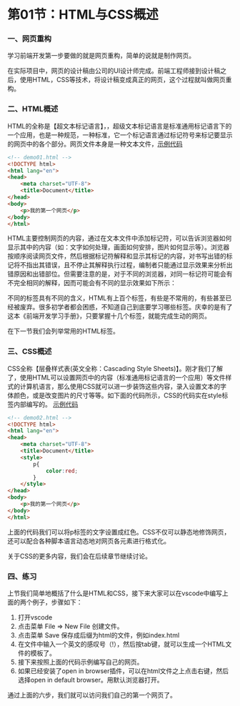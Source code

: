 ﻿# 第01节：HTML与CSS概述

### 一、网页重构

学习前端开发第一步要做的就是网页重构，简单的说就是制作网页。

在实际项目中，网页的设计稿由公司的UI设计师完成。前端工程师接到设计稿之后，使用HTML，CSS等技术，将设计稿变成真正的网页，这个过程就叫做网页重构。

### 二、HTML概述

HTML的全称是【超文本标记语言】，，超级文本标记语言是标准通用标记语言下的一个应用，也是一种规范，一种标准，它一个标记语言通过标记符号来标记要显示的网页中的各个部分。网页文件本身是一种文本文件，[示例代码](https://github.com/xiaozhoulee/xiaozhou-examples/tree/master/01-网页重构/第01节：HTML与CSS概述/demo01.html)

``` html
<!-- demo01.html -->
<!DOCTYPE html>
<html lang="en">
<head>
	<meta charset="UTF-8">
	<title>Document</title> 
</head>
<body>
	<p>我的第一个网页</p>
</body>
</html>
```

HTML主要控制网页的内容，通过在文本文件中添加标记符，可以告诉浏览器如何显示其中的内容（如：文字如何处理，画面如何安排，图片如何显示等）。浏览器按顺序阅读网页文件，然后根据标记符解释和显示其标记的内容，对书写出错的标记将不指出其错误，且不停止其解释执行过程，编制者只能通过显示效果来分析出错原因和出错部位。但需要注意的是，对于不同的浏览器，对同一标记符可能会有不完全相同的解释，因而可能会有不同的显示效果如下所示：

不同的标签具有不同的含义，HTML有上百个标签，有些是不常用的，有些甚至已经被废弃。很多初学者都会困惑，不知道自己到底要学习哪些标签。庆幸的是有了这本《前端开发学习手册》，只要掌握十几个标签，就能完成生动的网页。

在下一节我们会列举常用的HTML标签。

### 三、CSS概述

CSS全称【层叠样式表(英文全称：Cascading Style Sheets)】。刚才我们了解了，使用HTML可以设置网页中的内容（标准通用标记语言的一个应用）等文件样式的计算机语言，那么使用CSS就可以进一步装饰这些内容，录入设置文本的字体颜色，或是改变图片的尺寸等等。如下面的代码所示，CSS的代码实在style标签内部编写的。
[示例代码](https://github.com/xiaozhoulee/xiaozhou-examples/tree/master/01-网页重构/第01节：HTML与CSS概述/demo02.html)
``` html
<!-- demo02.html -->
<!DOCTYPE html>
<html lang="en">
<head>
	<meta charset="UTF-8">
	<title>Document</title>
	<style>
		p{
			color:red;
		}
	</style>
</head>
<body>
	<p>我的第一个网页</p>
</body>
</html>
```

上面的代码我们可以将p标签的文字设置成红色。CSS不仅可以静态地修饰网页，还可以配合各种脚本语言动态地对网页各元素进行格式化。

关于CSS的更多内容，我们会在后续章节继续讨论。

### 四、练习

上节我们简单地概括了什么是HTML和CSS，接下来大家可以在vscode中编写上面的两个例子，步骤如下：

1. 打开vscode
2. 点击菜单 File => New File 创建文件。
3. 点击菜单 Save 保存成后缀为html的文件，例如index.html
4. 在文件中输入一个英文的感叹号（!），然后按tab键，就可以生成一个HTML文件的模板了。
5. 接下来按照上面的代码示例编写自己的网页。
6. 如果已经安装了open in browser插件，可以在html文件之上点击右键，然后选择open in default browser。用默认浏览器打开。

通过上面的六步，我们就可以访问我们自己的第一个网页了。


